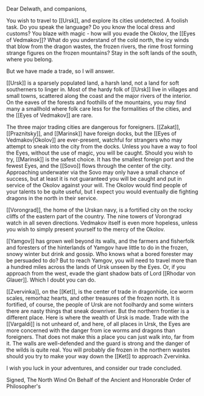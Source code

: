 Dear Delwath, and companions, 

You wish to travel to [[Ursk]], and explore its cities undetected. A foolish task. Do you speak the language? Do you know the local dress and customs? You blaze with magic - how will you evade the Okolov, the [[Eyes of Vedmakov]]? What do you understand of the cold north, the icy winds that blow from the dragon wastes, the frozen rivers, the rime frost forming strange figures on the frozen mountains? Stay in the soft lands of the south, where you belong.

But we have made a trade, so I will answer. 

[[Ursk]] is a sparsely populated land, a harsh land, not a land for soft southerners to linger in. Most of the hardy folk of [[Ursk]] live in villages and small towns, scattered along the coast and the major rivers of the interior. On the eaves of the forests and foothills of the mountains, you may find many a smallhold where folk care less for the formalities of the cities, and the [[Eyes of Vedmakov]] are rare.

The three major trading cities are dangerous for foreigners. [[Zakat]], [[Praznitsky]], and [[Marinsk]] have foreign docks, but the [[Eyes of Vedmakov|Okolov]] are ever-present, watchful for strangers who may attempt to sneak into the city from the docks. Unless you have a way to fool the Eyes, without the use of magic, you will be caught. Should you wish to try, [[Marinsk]] is the safest choice. It has the smallest foreign port and the fewest Eyes, and the [[Sovo]] flows through the center of the city. Approaching underwater via the Sovo may only have a small chance of success, but at least it is not guaranteed you will be caught and put in service of the Okolov against your will. The Okolov would find people of your talents to be quite useful, but I expect you would eventually die fighting dragons in the north in their service. 

[[Vorongrad]], the home of the Urskan navy, is a fortified city on the rocky cliffs of the eastern part of the country. The nine towers of Vorongrad watch in all seven directions. Vedmakov itself is even more hopeless, unless you wish to simply present yourself to the mercy of the Okolov. 

[[Yamgov]] has grown well beyond its walls, and the farmers and fisherfolk and foresters of the hinterlands of Yamgov have little to do in the frozen, snowy winter but drink and gossip. Who knows what a bored forester may be persuaded to do? But to reach Yamgov, you will need to travel more than a hundred miles across the lands of Ursk unseen by the Eyes. Or, if you approach from the west, evade the giant shadow bats of Lord [[Rhodar von Glauer]]. Which I doubt you can do. 

[[Zvervinka]], on the [[Ket]], is the center of trade in dragonhide, ice worm scales, remorhaz hearts, and other treasures of the frozen north. It is fortified, of course, the people of Ursk are not foolhardy and some winters there are nasty things that sneak downriver. But the northern frontier is a different place. Here is where the wealth of Ursk is made. Trade with the [[Vargaldi]] is not unheard of, and here, of all places in Ursk, the Eyes are more concerned with the danger from ice worms and dragons than foreigners. That does not make this a place you can just walk into, far from it. The walls are well-defended and the guard is strong and the danger of the wilds is quite real. You will probably die frozen in the northern wastes should you try to make your way down the [[Ket]] to approach Zvervinka. 

I wish you luck in your adventures, and consider our trade concluded. 

Signed,
The North Wind
On Behalf of the Ancient and Honorable Order of Philosopher's